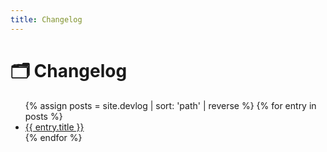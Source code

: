 ```yaml
---
title: Changelog
---
```


# 🗂️ Changelog

<ul>
{% assign posts = site.devlog | sort: 'path' | reverse %}
{% for entry in posts %}
  <li><a href="{{ entry.url | relative_url }}">{{ entry.title }}</a></li>
{% endfor %}
</ul>
